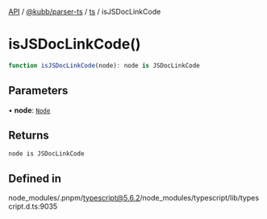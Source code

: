 [API](../../../../../packages.md) / [@kubb/parser-ts](../../../index.md) / [ts](../index.md) / isJSDocLinkCode

# isJSDocLinkCode()

```ts
function isJSDocLinkCode(node): node is JSDocLinkCode
```

## Parameters

• **node**: [`Node`](../interfaces/Node.md)

## Returns

`node is JSDocLinkCode`

## Defined in

node\_modules/.pnpm/typescript@5.6.2/node\_modules/typescript/lib/typescript.d.ts:9035
